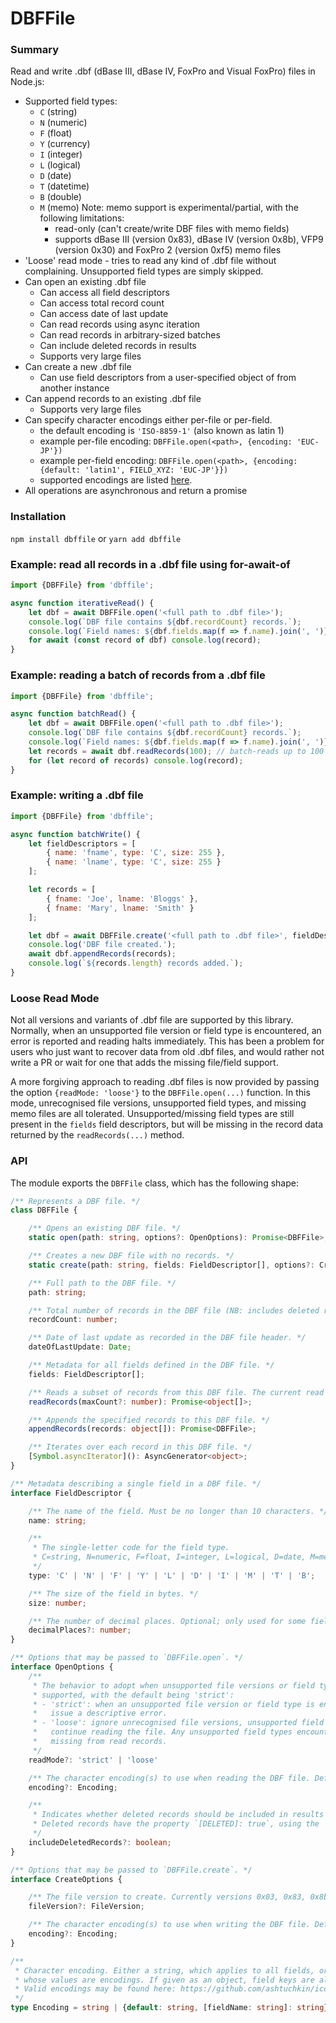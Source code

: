 # DBFFile

### Summary

Read and write .dbf (dBase III, dBase IV, FoxPro and Visual FoxPro) files in Node.js:

- Supported field types:
  - `C` (string)
  - `N` (numeric)
  - `F` (float)
  - `Y` (currency)
  - `I` (integer)
  - `L` (logical)
  - `D` (date)
  - `T` (datetime)
  - `B` (double)
  - `M` (memo) Note: memo support is experimental/partial, with the following limitations:
    - read-only (can't create/write DBF files with memo fields)
    - supports dBase III (version 0x83), dBase IV (version 0x8b), VFP9 (version 0x30) and FoxPro 2 (version 0xf5) memo files
- 'Loose' read mode - tries to read any kind of .dbf file without complaining. Unsupported field types are simply skipped.
- Can open an existing .dbf file
  - Can access all field descriptors
  - Can access total record count
  - Can access date of last update
  - Can read records using async iteration
  - Can read records in arbitrary-sized batches
  - Can include deleted records in results
  - Supports very large files
- Can create a new .dbf file
  - Can use field descriptors from a user-specified object of from another instance
- Can append records to an existing .dbf file
  - Supports very large files
- Can specify character encodings either per-file or per-field.
  - the default encoding is `'ISO-8859-1'` (also known as latin 1)
  - example per-file encoding: `DBFFile.open(<path>, {encoding: 'EUC-JP'})`
  - example per-field encoding: `DBFFile.open(<path>, {encoding: {default: 'latin1', FIELD_XYZ: 'EUC-JP'}})`
  - supported encodings are listed [here](https://github.com/ashtuchkin/iconv-lite/wiki/Supported-Encodings).
- All operations are asynchronous and return a promise

### Installation

`npm install dbffile` or `yarn add dbffile`

### Example: read all records in a .dbf file using for-await-of

```javascript
import {DBFFile} from 'dbffile';

async function iterativeRead() {
    let dbf = await DBFFile.open('<full path to .dbf file>');
    console.log(`DBF file contains ${dbf.recordCount} records.`);
    console.log(`Field names: ${dbf.fields.map(f => f.name).join(', ')}`);
    for await (const record of dbf) console.log(record);
}
```

### Example: reading a batch of records from a .dbf file

```javascript
import {DBFFile} from 'dbffile';

async function batchRead() {
    let dbf = await DBFFile.open('<full path to .dbf file>');
    console.log(`DBF file contains ${dbf.recordCount} records.`);
    console.log(`Field names: ${dbf.fields.map(f => f.name).join(', ')}`);
    let records = await dbf.readRecords(100); // batch-reads up to 100 records, returned as an array
    for (let record of records) console.log(record);
}
```

### Example: writing a .dbf file

```javascript
import {DBFFile} from 'dbffile';

async function batchWrite() {
    let fieldDescriptors = [
        { name: 'fname', type: 'C', size: 255 },
        { name: 'lname', type: 'C', size: 255 }
    ];

    let records = [
        { fname: 'Joe', lname: 'Bloggs' },
        { fname: 'Mary', lname: 'Smith' }
    ];

    let dbf = await DBFFile.create('<full path to .dbf file>', fieldDescriptors);
    console.log('DBF file created.');
    await dbf.appendRecords(records);
    console.log(`${records.length} records added.`);
}
```

### Loose Read Mode

Not all versions and variants of .dbf file are supported by this library. Normally, when an unsupported file version or
field type is encountered, an error is reported and reading halts immediately. This has been a problem for users who
just want to recover data from old .dbf files, and would rather not write a PR or wait for one that adds the missing
file/field support.

A more forgiving approach to reading .dbf files is now provided by passing the option `{readMode: 'loose'}` to the
`DBFFile.open(...)` function. In this mode, unrecognised file versions, unsupported field types, and missing memo files
are all tolerated. Unsupported/missing field types are still present in the `fields` field descriptors, but will be missing in
the record data returned by the `readRecords(...)` method.


### API

The module exports the `DBFFile` class, which has the following shape:

```typescript
/** Represents a DBF file. */
class DBFFile {

    /** Opens an existing DBF file. */
    static open(path: string, options?: OpenOptions): Promise<DBFFile>;

    /** Creates a new DBF file with no records. */
    static create(path: string, fields: FieldDescriptor[], options?: CreateOptions): Promise<DBFFile>;

    /** Full path to the DBF file. */
    path: string;

    /** Total number of records in the DBF file (NB: includes deleted records). */
    recordCount: number;

    /** Date of last update as recorded in the DBF file header. */
    dateOfLastUpdate: Date;

    /** Metadata for all fields defined in the DBF file. */
    fields: FieldDescriptor[];

    /** Reads a subset of records from this DBF file. The current read position is remembered between calls. */
    readRecords(maxCount?: number): Promise<object[]>;

    /** Appends the specified records to this DBF file. */
    appendRecords(records: object[]): Promise<DBFFile>;

    /** Iterates over each record in this DBF file. */
    [Symbol.asyncIterator](): AsyncGenerator<object>;
}

/** Metadata describing a single field in a DBF file. */
interface FieldDescriptor {

    /** The name of the field. Must be no longer than 10 characters. */
    name: string;

    /**
     * The single-letter code for the field type.
     * C=string, N=numeric, F=float, I=integer, L=logical, D=date, M=memo.
     */
    type: 'C' | 'N' | 'F' | 'Y' | 'L' | 'D' | 'I' | 'M' | 'T' | 'B';

    /** The size of the field in bytes. */
    size: number;

    /** The number of decimal places. Optional; only used for some field types. */
    decimalPlaces?: number;
}

/** Options that may be passed to `DBFFile.open`. */
interface OpenOptions {
    /**
     * The behavior to adopt when unsupported file versions or field types are encountered. The following values are
     * supported, with the default being 'strict':
     * - 'strict': when an unsupported file version or field type is encountered, stop reading the file immediately and
     *   issue a descriptive error.
     * - 'loose': ignore unrecognised file versions, unsupported field types, and missing memo files and attempt to
     *   continue reading the file. Any unsupported field types encountered will be present in field descriptors but
     *   missing from read records.
     */
    readMode?: 'strict' | 'loose'

    /** The character encoding(s) to use when reading the DBF file. Defaults to ISO-8859-1. */
    encoding?: Encoding;

    /**
     * Indicates whether deleted records should be included in results when reading records. Defaults to false.
     * Deleted records have the property `[DELETED]: true`, using the `DELETED` symbol exported from this library.
     */
    includeDeletedRecords?: boolean;
}

/** Options that may be passed to `DBFFile.create`. */
interface CreateOptions {

    /** The file version to create. Currently versions 0x03, 0x83, 0x8b and 0x30 are supported. Defaults to 0x03. */
    fileVersion?: FileVersion;

    /** The character encoding(s) to use when writing the DBF file. Defaults to ISO-8859-1. */
    encoding?: Encoding;
}

/**
 * Character encoding. Either a string, which applies to all fields, or an object whose keys are field names and
 * whose values are encodings. If given as an object, field keys are all optional, but a 'default' key is required.
 * Valid encodings may be found here: https://github.com/ashtuchkin/iconv-lite/wiki/Supported-Encodings
 */
type Encoding = string | {default: string, [fieldName: string]: string};
```
